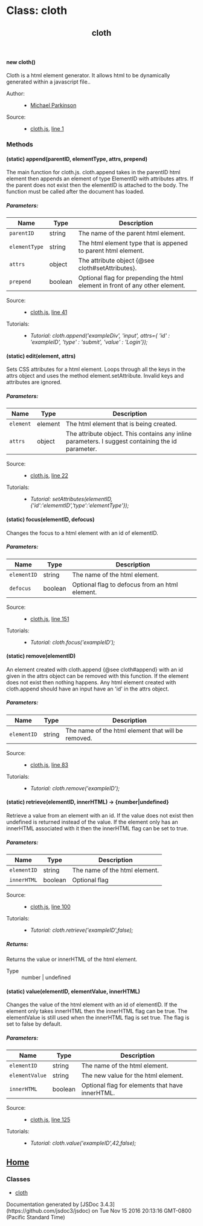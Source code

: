 <div id="main">

# Class: cloth

<section>

<header>

## cloth

</header>

<article>

<div class="container-overview">

#### <span class="type-signature"></span>new cloth<span class="signature">()</span><span class="type-signature"></span>

<div class="description">Cloth is a html element generator. It allows html to be dynamically generated within a javascript file..</div>

<dl class="details">

<dt class="tag-author">Author:</dt>

<dd class="tag-author">

*   [Michael Parkinson](mailto:SubFiApp@gmail.com)

</dd>

<dt class="tag-source">Source:</dt>

<dd class="tag-source">

*   [cloth.js](cloth.js.html), [line 1](cloth.js.html#line1)

</dd>

</dl>

</div>

### Methods

#### <span class="type-signature">(static)</span> append<span class="signature">(parentID, elementType, attrs, prepend)</span><span class="type-signature"></span>

<div class="description">The main function for cloth.js. cloth.append takes in the parentID html element then appends an element of type ElementID with attributes attrs. If the parent does not exist then the elementID is attached to the body. The function must be called after the document has loaded.</div>

##### Parameters:

| Name | Type | Description |
| --- | --- | --- |
| `parentID` | <span class="param-type">string</span> | The name of the parent html element. |
| `elementType` | <span class="param-type">string</span> | The html element type that is appened to parent html element. |
| `attrs` | <span class="param-type">object</span> | The attribute object {@see cloth#setAttributes}. |
| `prepend` | <span class="param-type">boolean</span> | Optional flag for prepending the html element in front of any other element. |

<dl class="details">

<dt class="tag-source">Source:</dt>

<dd class="tag-source">

*   [cloth.js](cloth.js.html), [line 41](cloth.js.html#line41)

</dd>

<dt class="tag-tutorial">Tutorials:</dt>

<dd class="tag-tutorial">

*   _Tutorial: cloth.append('exampleDiv', 'input', attrs={ 'id' : 'exampleID', 'type' : 'submit', 'value' : 'Login'});_

</dd>

</dl>

#### <span class="type-signature">(static)</span> edit<span class="signature">(element, attrs)</span><span class="type-signature"></span>

<div class="description">Sets CSS attributes for a html element. Loops through all the keys in the attrs object and uses the method element.setAttribute. Invalid keys and attributes are ignored.</div>

##### Parameters:

| Name | Type | Description |
| --- | --- | --- |
| `element` | <span class="param-type">element</span> | The html element that is being created. |
| `attrs` | <span class="param-type">object</span> | The attribute object. This contains any inline parameters. I suggest containing the id parameter. |

<dl class="details">

<dt class="tag-source">Source:</dt>

<dd class="tag-source">

*   [cloth.js](cloth.js.html), [line 22](cloth.js.html#line22)

</dd>

<dt class="tag-tutorial">Tutorials:</dt>

<dd class="tag-tutorial">

*   _Tutorial: setAttributes(elementID,{'id':'elememtID','type':'elementType'});_

</dd>

</dl>

#### <span class="type-signature">(static)</span> focus<span class="signature">(elementID, defocus)</span><span class="type-signature"></span>

<div class="description">Changes the focus to a html element with an id of elementID.</div>

##### Parameters:

| Name | Type | Description |
| --- | --- | --- |
| `elementID` | <span class="param-type">string</span> | The name of the html element. |
| `defocus` | <span class="param-type">boolean</span> | Optional flag to defocus from an html element. |

<dl class="details">

<dt class="tag-source">Source:</dt>

<dd class="tag-source">

*   [cloth.js](cloth.js.html), [line 151](cloth.js.html#line151)

</dd>

<dt class="tag-tutorial">Tutorials:</dt>

<dd class="tag-tutorial">

*   _Tutorial: cloth.focus('exampleID');_

</dd>

</dl>

#### <span class="type-signature">(static)</span> remove<span class="signature">(elementID)</span><span class="type-signature"></span>

<div class="description">An element created with cloth.append {@see cloth#append} with an id given in the attrs object can be removed with this function. If the element does not exist then nothing happens. Any html element created with cloth.append should have an input have an 'id' in the attrs object.</div>

##### Parameters:

| Name | Type | Description |
| --- | --- | --- |
| `elementID` | <span class="param-type">string</span> | The name of the html element that will be removed. |

<dl class="details">

<dt class="tag-source">Source:</dt>

<dd class="tag-source">

*   [cloth.js](cloth.js.html), [line 83](cloth.js.html#line83)

</dd>

<dt class="tag-tutorial">Tutorials:</dt>

<dd class="tag-tutorial">

*   _Tutorial: cloth.remove('exampleID');_

</dd>

</dl>

#### <span class="type-signature">(static)</span> retrieve<span class="signature">(elementID, innerHTML)</span> <span class="type-signature">→ {number|undefined}</span>

<div class="description">Retrieve a value from an element with an id. If the value does not exist then undefined is returned instead of the value. If the element only has an innerHTML associated with it then the innerHTML flag can be set to true.</div>

##### Parameters:

| Name | Type | Description |
| --- | --- | --- |
| `elementID` | <span class="param-type">string</span> | The name of the html element. |
| `innerHTML` | <span class="param-type">boolean</span> | Optional flag |

<dl class="details">

<dt class="tag-source">Source:</dt>

<dd class="tag-source">

*   [cloth.js](cloth.js.html), [line 100](cloth.js.html#line100)

</dd>

<dt class="tag-tutorial">Tutorials:</dt>

<dd class="tag-tutorial">

*   _Tutorial: cloth.retrieve('exampleID',false);_

</dd>

</dl>

##### Returns:

<div class="param-desc">Returns the value or innerHTML of the html element.</div>

<dl>

<dt>Type</dt>

<dd><span class="param-type">number</span> | <span class="param-type">undefined</span></dd>

</dl>

#### <span class="type-signature">(static)</span> value<span class="signature">(elementID, elementValue, innerHTML)</span><span class="type-signature"></span>

<div class="description">Changes the value of the html element with an id of elementID. If the element only takes innerHTML then the innerHTML flag can be true. The elementValue is still used when the innerHTML flag is set true. The flag is set to false by default.</div>

##### Parameters:

| Name | Type | Description |
| --- | --- | --- |
| `elementID` | <span class="param-type">string</span> | The name of the html element. |
| `elementValue` | <span class="param-type">string</span> | The new value for the html element. |
| `innerHTML` | <span class="param-type">boolean</span> | Optional flag for elements that have innerHTML. |

<dl class="details">

<dt class="tag-source">Source:</dt>

<dd class="tag-source">

*   [cloth.js](cloth.js.html), [line 125](cloth.js.html#line125)

</dd>

<dt class="tag-tutorial">Tutorials:</dt>

<dd class="tag-tutorial">

*   _Tutorial: cloth.value('exampleID',42,false);_

</dd>

</dl>

</article>

</section>

</div>

<nav>

## [Home](index.html)

### Classes

*   [cloth](cloth.html)

</nav>

<footer>Documentation generated by [JSDoc 3.4.3](https://github.com/jsdoc3/jsdoc) on Tue Nov 15 2016 20:13:16 GMT-0800 (Pacific Standard Time)</footer>

<script>prettyPrint();</script>